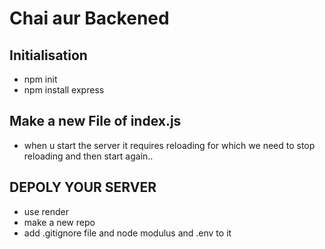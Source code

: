 # Chai aur Backened

## Initialisation
- npm init
- npm install express

## Make a new File of index.js
- when u start the server it requires reloading for which we need to stop reloading and then start again..


## DEPOLY YOUR SERVER
- use render 
- make a new repo
- add .gitignore file and node modulus and .env to it